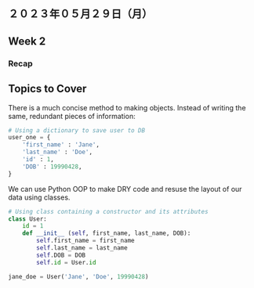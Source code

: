 ## ２０２３年０５月２９日（月）

## Week 2

### Recap

## Topics to Cover
There is a much concise method to making objects. Instead of writing the same, redundant pieces of information:
```py
# Using a dictionary to save user to DB
user_one = {
    'first_name' : 'Jane',
    'last_name' : 'Doe',
    'id' : 1,
    'DOB' : 19990428,
}
```

We can use Python OOP to make DRY code and resuse the layout of our data using classes.
```py
# Using class containing a constructor and its attributes
class User:
    id = 1
    def __init__ (self, first_name, last_name, DOB):
        self.first_name = first_name
        self.last_name = last_name
        self.DOB = DOB
        self.id = User.id

jane_doe = User('Jane', 'Doe', 19990428)
```